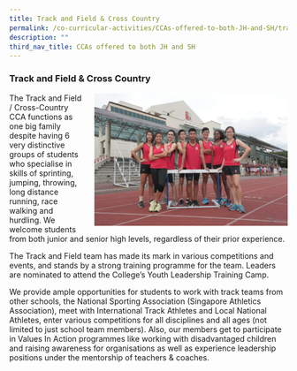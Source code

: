 ```yaml
---
title: Track and Field & Cross Country
permalink: /co-curricular-activities/CCAs-offered-to-both-JH-and-SH/track-and-field-and-cross-country
description: ""
third_nav_title: CCAs offered to both JH and SH
---
```

### Track and Field & Cross Country

<img src="/images/trackandfield1.png" style="width:350px;height:240px;margin-left:15px;" align = "right"> The Track and Field / Cross-Country CCA functions as one big family despite having 6 very distinctive groups of students who specialise in skills of sprinting, jumping, throwing, long distance running, race walking and hurdling. We welcome students from both junior and senior high levels, regardless of their prior experience.

The Track and Field team has made its mark in various competitions and events, and stands by a strong training programme for the team. Leaders are nominated to attend the College’s Youth Leadership Training Camp.

We provide ample opportunities for students to work with track teams from other schools, the National Sporting Association (Singapore Athletics Association), meet with International Track Athletes and Local National Athletes, enter various competitions for all disciplines and all ages (not limited to just school team members). Also, our members get to participate in Values In Action programmes like working with disadvantaged children and raising awareness for organisations as well as experience leadership positions under the mentorship of teachers & coaches.